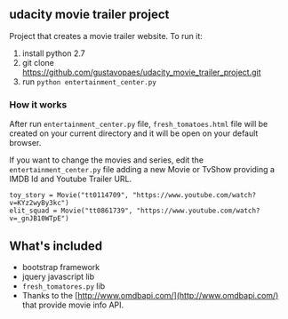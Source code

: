 ## udacity movie trailer project

Project that creates a movie trailer website. To run it:

1. install python 2.7
2. git clone https://github.com/gustavopaes/udacity_movie_trailer_project.git
3. run `python entertainment_center.py`

### How it works

After run `entertainment_center.py` file, `fresh_tomatoes.html` file will be created on
your current directory and it will be open on your default browser.

If you want to change the movies and series, edit the `entertainment_center.py` file adding
a new Movie or TvShow providing a IMDB Id and Youtube Trailer URL.

    toy_story = Movie("tt0114709", "https://www.youtube.com/watch?v=KYz2wyBy3kc")
    elit_squad = Movie("tt0861739", "https://www.youtube.com/watch?v=_gnJB10WTpE")

## What's included

* bootstrap framework
* jquery javascript lib
* `fresh_tomatores.py` lib
* Thanks to the [http://www.omdbapi.com/](http://www.omdbapi.com/) that provide movie info API.
